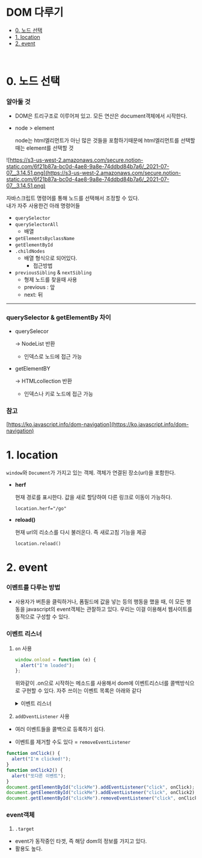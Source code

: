 # DOM 다루기

- [0. 노드 선택](#0-노드-선택)
- [1. location](#1-location)
- [2. event](#2-event)
<br>

# 0. 노드 선택

### 알아둘 것

- DOM은 트리구조로 이루어져 있고. 모든 연산은 document객체에서 시작한다.
- node > element

  node는 html엘리먼트가 아닌 많은 것들을 포함하기때문에 html엘리먼트를 선택할때는 element를 선택할 것

![https://s3-us-west-2.amazonaws.com/secure.notion-static.com/6f21b87a-bc0d-4ae8-9a8e-74ddbd84b7a6/_2021-07-07__3.14.51.png](https://s3-us-west-2.amazonaws.com/secure.notion-static.com/6f21b87a-bc0d-4ae8-9a8e-74ddbd84b7a6/_2021-07-07__3.14.51.png)

자바스크립트 명령어를 통해 노드를 선택해서 조정할 수 있다. <br>
내가 자주 사용한건 아래 명령어들

- `querySelector`
- `querySelectorAll`
  - 배열
- `getElementsByclassName`
- `getElementById`
- `.childNodes`
  - 배열 형식으로 되어있다.
    - 접근방법
- `previousSibling` & `nextSibling`
  - 형제 노드를 찾을때 사용
  - previous : 앞
  - next: 뒤
---
### querySelector & getElementBy 차이

- querySelecor

    → NodeList 반환

    - 인덱스로 노드에 접근 가능
- getElementBY

    → HTMLcollection 반환

    - 인덱스나 키로 노드에 접근 가능

### 참고

[https://ko.javascript.info/dom-navigation](https://ko.javascript.info/dom-navigation)

# 1. location

`window`와 `Document`가 가지고 있는 객체. 객체가 연결된 장소(url)을 포함한다.

- **herf**

  현재 경로를 표시한다. 값을 새로 할당하여 다른 링크로 이동이 가능하다.

  `location.herf="/go"`

- **reload()**

  현재 url의 리소스를 다시 불러온다. 즉 새로고침 기능을 제공

  `location.reload()`


# 2. event

### 이벤트를 다루는 방법

- 사용자가 버튼을 클릭하거나, 폼필드에 값을 넣는 등의 행동을 했을 때, 이 모든 행동을 javascript의 event객체는 관찰하고 있다.
  우리는 이걸 이용해서 웹사이트를 동적으로 구성할 수 있다.

### 이벤트 리스너

1. `on` 사용

   ```javascript
   window.onload = function (e) {
     alert("I'm loaded");
   };
   ```

   위와같이 .on으로 시작하는 메소드를 사용해서 dom에 이벤트리스너를 콜백방식으로 구현할 수 있다.
   자주 쓰이는 이벤트 목록은 아래와 같다

   <details>
   <summary>이벤트 리스너</summary>
   <div markdown="1">

   - onblur : 객체가 foucs를 잃었을 때

   - onchange : 객체의 내용이 바뀌고 focus를 잃었을 때

   - onclick : 객체를 클릭했을 때

   - ondblclick : 더블클릭할 때

   - onerror : 에러가 발생했을 때

   - onfocus : 객체에 focus가 되었을 때

   - onkeydown : 키를 눌렀을 때

   - onkeypress : 키를 누르고 있을 때

   - onkeyup : 키를 눌렀다 뗐을 때

   - onload : 문서나 객체가 로딩되었을 때

   - onmouseover : 마우스가 객체 위에 올라왔을 때

   - onmouseout : 마우스가 객체 바깥으로 나갔을 때

   - onreset : Reset 버튼을 눌렀을 때

   - onresize : 객체의 크기가 바뀌었을 때

   - onscroll : 스크롤바를 조작할 때

   - onsubmit : 폼이 전송될 때

   </div>
   </details>

2. `addDventListener` 사용

- 여러 이벤트들을 콜백으로 등록하기 쉽다.

- 이벤트를 제거할 수도 있다 = `removeEventListener`

```javascript
function onClick() {
  alert("I'm clicked!");
}
function onClick2() {
  alert("또다른 이벤트");
}
document.getElementById("clickMe").addEventListener("click", onClick); // 이벤트 연결
document.getElementById("clickMe").addEventListener("click", onClick2); // 또 하나의 이벤트 연결
document.getElementById("clickMe").removeEventListener("click", onClick); // 연결할 이벤트 중 하나 제거
```

### event객체

1. `.target`

- event가 동작중인 타겟, 즉 해당 dom의 정보를 가지고 있다.
- 활용도 높다.

